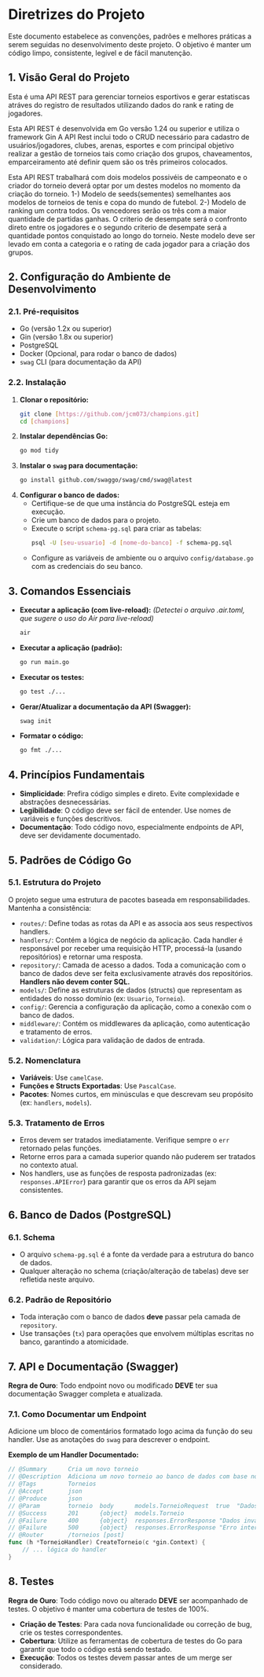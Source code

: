 # Diretrizes do Projeto

Este documento estabelece as convenções, padrões e melhores práticas a serem seguidas no desenvolvimento deste projeto. O objetivo é manter um código limpo, consistente, legível e de fácil manutenção.

## 1. Visão Geral do Projeto

Esta é uma API REST para gerenciar torneios esportivos e gerar estatiscas atráves do registro de resultados utilizando dados do rank e rating de jogadores.

Esta API REST é desenvolvida em Go versão 1.24 ou superior e utiliza o framework Gin 
A API Rest inclui todo o CRUD necessário para cadastro de usuários/jogadores, clubes, arenas, esportes e com principal objetivo realizar a gestão de torneios tais como criação dos grupos, chaveamentos, emparceiramento até definir quem são os três primeiros colocados.

Esta API REST trabalhará com dois modelos possivéis de campeonato e o criador do torneio deverá optar por um destes modelos no momento da criação do torneio.
1-) Modelo de seeds(sementes) semelhantes aos modelos de torneios de tenis e copa do mundo de futebol.
2-) Modelo de ranking um contra todos. 
Os vencedores serão os três com a maior quantidade de partidas ganhas. O criterio de desempate será o confronto direto entre os jogadores e o segundo criterio de desempate será a quantidade pontos conquistado ao longo do torneio.
Neste modelo deve ser levado em conta a categoria e o rating de cada jogador para a criação dos grupos.


## 2. Configuração do Ambiente de Desenvolvimento

### 2.1. Pré-requisitos

- Go (versão 1.2x ou superior)
- Gin (versão 1.8x ou superior)
- PostgreSQL
- Docker (Opcional, para rodar o banco de dados)
- `swag` CLI (para documentação da API)

### 2.2. Instalação

1.  **Clonar o repositório:**
    ```bash
    git clone [https://github.com/jcm073/champions.git]
    cd [champions]
    ```
2.  **Instalar dependências Go:**
    ```bash
    go mod tidy
    ```
3.  **Instalar o `swag` para documentação:**
    ```bash
    go install github.com/swaggo/swag/cmd/swag@latest
    ```
4.  **Configurar o banco de dados:**
    - Certifique-se de que uma instância do PostgreSQL esteja em execução.
    - Crie um banco de dados para o projeto.
    - Execute o script `schema-pg.sql` para criar as tabelas:
      ```bash
      psql -U [seu-usuario] -d [nome-do-banco] -f schema-pg.sql
      ```
    - Configure as variáveis de ambiente ou o arquivo `config/database.go` com as credenciais do seu banco.

## 3. Comandos Essenciais

-   **Executar a aplicação (com live-reload):**
    *(Detectei o arquivo .air.toml, que sugere o uso do Air para live-reload)*
    ```bash
    air
    ```
-   **Executar a aplicação (padrão):**
    ```bash
    go run main.go
    ```
-   **Executar os testes:**
    ```bash
    go test ./...
    ```
-   **Gerar/Atualizar a documentação da API (Swagger):**
    ```bash
    swag init
    ```
-   **Formatar o código:**
    ```bash
    go fmt ./...
    ```

## 4. Princípios Fundamentais

-   **Simplicidade**: Prefira código simples e direto. Evite complexidade e abstrações desnecessárias.
-   **Legibilidade**: O código deve ser fácil de entender. Use nomes de variáveis e funções descritivos.
-   **Documentação**: Todo código novo, especialmente endpoints de API, deve ser devidamente documentado.

## 5. Padrões de Código Go

### 5.1. Estrutura do Projeto

O projeto segue uma estrutura de pacotes baseada em responsabilidades. Mantenha a consistência:

-   `routes/`: Define todas as rotas da API e as associa aos seus respectivos handlers.
-   `handlers/`: Contém a lógica de negócio da aplicação. Cada handler é responsável por receber uma requisição HTTP, processá-la (usando repositórios) e retornar uma resposta.
-   `repository/`: Camada de acesso a dados. Toda a comunicação com o banco de dados deve ser feita exclusivamente através dos repositórios. **Handlers não devem conter SQL.**
-   `models/`: Define as estruturas de dados (structs) que representam as entidades do nosso domínio (ex: `Usuario`, `Torneio`).
-   `config/`: Gerencia a configuração da aplicação, como a conexão com o banco de dados.
-   `middleware/`: Contém os middlewares da aplicação, como autenticação e tratamento de erros.
-   `validation/`: Lógica para validação de dados de entrada.

### 5.2. Nomenclatura

-   **Variáveis**: Use `camelCase`.
-   **Funções e Structs Exportadas**: Use `PascalCase`.
-   **Pacotes**: Nomes curtos, em minúsculas e que descrevam seu propósito (ex: `handlers`, `models`).

### 5.3. Tratamento de Erros

-   Erros devem ser tratados imediatamente. Verifique sempre o `err` retornado pelas funções.
-   Retorne erros para a camada superior quando não puderem ser tratados no contexto atual.
-   Nos handlers, use as funções de resposta padronizadas (ex: `responses.APIError`) para garantir que os erros da API sejam consistentes.

## 6. Banco de Dados (PostgreSQL)

### 6.1. Schema

-   O arquivo `schema-pg.sql` é a fonte da verdade para a estrutura do banco de dados.
-   Qualquer alteração no schema (criação/alteração de tabelas) deve ser refletida neste arquivo.

### 6.2. Padrão de Repositório

-   Toda interação com o banco de dados **deve** passar pela camada de `repository`.
-   Use transações (`tx`) para operações que envolvem múltiplas escritas no banco, garantindo a atomicidade.

## 7. API e Documentação (Swagger)

**Regra de Ouro**: Todo endpoint novo ou modificado **DEVE** ter sua documentação Swagger completa e atualizada.

### 7.1. Como Documentar um Endpoint

Adicione um bloco de comentários formatado logo acima da função do seu handler. Use as anotações do `swag` para descrever o endpoint.

**Exemplo de um Handler Documentado:**

```go
// @Summary      Cria um novo torneio
// @Description  Adiciona um novo torneio ao banco de dados com base nos dados fornecidos
// @Tags         Torneios
// @Accept       json
// @Produce      json
// @Param        torneio  body      models.TorneioRequest  true  "Dados do Torneio para Criação"
// @Success      201      {object}  models.Torneio
// @Failure      400      {object}  responses.ErrorResponse "Dados inválidos"
// @Failure      500      {object}  responses.ErrorResponse "Erro interno do servidor"
// @Router       /torneios [post]
func (h *TorneioHandler) CreateTorneio(c *gin.Context) {
    // ... lógica do handler
}
```

## 8. Testes

**Regra de Ouro**: Todo código novo ou alterado **DEVE** ser acompanhado de testes. O objetivo é manter uma cobertura de testes de 100%.

-   **Criação de Testes**: Para cada nova funcionalidade ou correção de bug, crie os testes correspondentes.
-   **Cobertura**: Utilize as ferramentas de cobertura de testes do Go para garantir que todo o código está sendo testado.
-   **Execução**: Todos os testes devem passar antes de um merge ser considerado.
